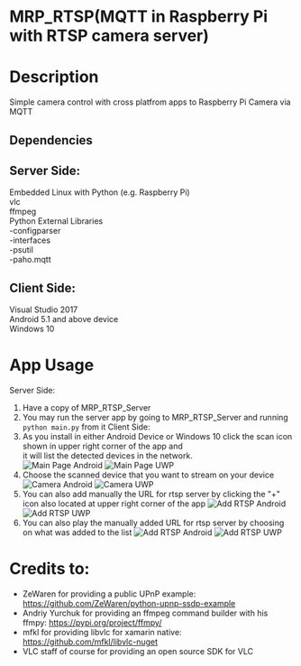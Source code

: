 MRP_RTSP(MQTT in Raspberry Pi with RTSP camera server)
========================
# Description
Simple camera control with cross platfrom apps to Raspberry Pi Camera via MQTT

## Dependencies
## Server Side:
 Embedded Linux with Python (e.g. Raspberry Pi)<br/>
 vlc<br/>
 ffmpeg<br/>
 Python External Libraries<br/>
 -configparser<br/>
 -interfaces<br/>
 -psutil<br/>
 -paho.mqtt<br/>
## Client Side:<br/>
 Visual Studio 2017<br/>
 Android 5.1 and above device<br/>
 Windows 10<br/>

# App Usage
Server Side:
 1. Have a copy of MRP_RTSP_Server
 2. You may run the server app by going to MRP_RTSP_Server and running ```python main.py``` from it
Client Side:
 1. As you install in either Android Device or Windows 10 click the scan icon shown in upper right corner of the app and <br/>
    it will list the detected devices in the network.<br/>
 ![Main Page Android](https://raw.githubusercontent.com/kdvsolis/MRP_RTSP/master/MRP_RTSP_Client/screenshot/AndroidScan.PNG)
 ![Main Page UWP](https://raw.githubusercontent.com/kdvsolis/MRP_RTSP/master/MRP_RTSP_Client/screenshot/UWPScan.PNG)
 2. Choose the scanned device that you want to stream on your device
 ![Camera Android](https://raw.githubusercontent.com/kdvsolis/MRP_RTSP/master/MRP_RTSP_Client/screenshot/AndroidVideoView.PNG)
 ![Camera UWP](https://raw.githubusercontent.com/kdvsolis/MRP_RTSP/master/MRP_RTSP_Client/screenshot/UWPVideoCamera.PNG)
 3. You can also add manually the URL for rtsp server by clicking the "+" icon also located at upper right corner of the app
 ![Add RTSP Android](https://raw.githubusercontent.com/kdvsolis/MRP_RTSP/master/MRP_RTSP_Client/screenshot/AndroidRtspList.PNG)
 ![Add RTSP UWP](https://raw.githubusercontent.com/kdvsolis/MRP_RTSP/master/MRP_RTSP_Client/screenshot/UWPRtspList.PNG)
 4. You can also play the manually added URL for rtsp server by choosing on what was added to the list
 ![Add RTSP Android](https://raw.githubusercontent.com/kdvsolis/MRP_RTSP/master/MRP_RTSP_Client/screenshot/AndroidVideoTest.PNG)
 ![Add RTSP UWP](https://raw.githubusercontent.com/kdvsolis/MRP_RTSP/master/MRP_RTSP_Client/screenshot/UWPVideoTest.PNG)


# Credits to:
- ZeWaren for providing a public UPnP example: https://github.com/ZeWaren/python-upnp-ssdp-example
- Andriy Yurchuk for providing an ffmpeg command builder with his ffmpy: https://pypi.org/project/ffmpy/
- mfkl for providing libvlc for xamarin native: https://github.com/mfkl/libvlc-nuget
- VLC staff of course for providing an open source SDK for VLC
